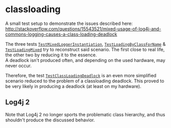 classloading
============

A small test setup to demonstrate the issues described here: http://stackoverflow.com/questions/15543521/mixed-usage-of-log4j-and-commons-logging-causes-a-class-loading-deadlock

The three tests
[`TestMixedLoggerInstantiation`](src/test/java/net/tcc/classloading/TestMixedLoggerInstantiation.java),
[`TestLoadingByClassForName`](src/test/java/net/tcc/classloading/TestLoadingByClassForName.java) &
[`TestLoadingMixed`](src/test/java/net/tcc/classloading/TestLoadingMixed.java)
try to reconstruct said scenario.
The first close to real life, the other two by reducing it to the essence.  
A deadlock isn't produced often, and depending on the used hardware, may never occur.

Therefore, the test
[`TestClassLoadingDeadlock`](src/test/java/net/tcc/classloading/simplified/TestClassLoadingDeadlock.java)
is an even more simplified scenario reduced to the problem of a classloading deadlock.
This proved to be very likely in producing a deadlock (at least on my hardware).

## Log4j 2
Note that Log4j 2 no longer sports the problematic class hierarchy, and thus shouldn't produce the discussed behavior.